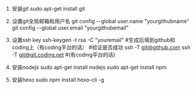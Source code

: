 
1. 安装git
sudo apt-get install git

2. 设置git全局邮箱和用户名
git config --global user.name "yourgithubname"
git config --global user.email "yourgithubemail"

3. 设置ssh key
ssh-keygen -t rsa -C "youremail"
#生成后填到github和coding上（有coding平台的话）
#验证是否成功
ssh -T git@github.com
ssh -T git@git.coding.net #(有coding平台的话)

4. 安装nodejs
sudo apt-get install nodejs
sudo apt-get install npm

5. 安装hexo
sudo npm install hexo-cli -g